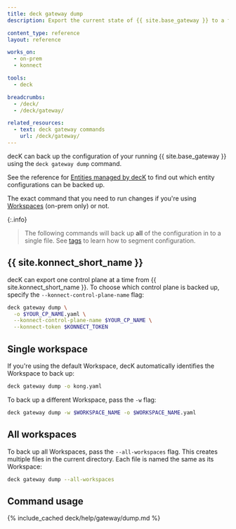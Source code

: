 ```yaml
---
title: deck gateway dump
description: Export the current state of {{ site.base_gateway }} to a file.

content_type: reference
layout: reference

works_on:
  - on-prem
  - konnect

tools:
  - deck

breadcrumbs:
  - /deck/
  - /deck/gateway/

related_resources:
  - text: deck gateway commands
    url: /deck/gateway/
---
```


decK can back up the configuration of your running {{ site.base_gateway }} using the `deck gateway dump` command.

See the reference for [Entities managed by decK](/deck/reference/entities/) to find out which entity configurations can be backed up.

The exact command that you need to run changes if you're using [Workspaces](/gateway/entities/workspace/) (on-prem only) or not.

{:.info}
> The following commands will back up **all** of the configuration in to a single file. See [tags](/deck/gateway/tags/) to learn how to segment configuration.

## {{ site.konnect_short_name }}

decK can export one control plane at a time from {{ site.konnect_short_name }}. To choose which control plane is backed up, specify the `--konnect-control-plane-name` flag:

```bash
deck gateway dump \
  -o $YOUR_CP_NAME.yaml \
  --konnect-control-plane-name $YOUR_CP_NAME \
  --konnect-token $KONNECT_TOKEN
```

## Single workspace

If you're using the default Workspace, decK automatically identifies the Workspace to back up:

```bash
deck gateway dump -o kong.yaml
```

To back up a different Workspace, pass the `-w` flag:

```bash
deck gateway dump -w $WORKSPACE_NAME -o $WORKSPACE_NAME.yaml
```

## All workspaces

To back up all Workspaces, pass the `--all-workspaces` flag.
This creates multiple files in the current directory. Each file is named the same as its Workspace:

```bash
deck gateway dump --all-workspaces
```

## Command usage

{% include_cached deck/help/gateway/dump.md %}